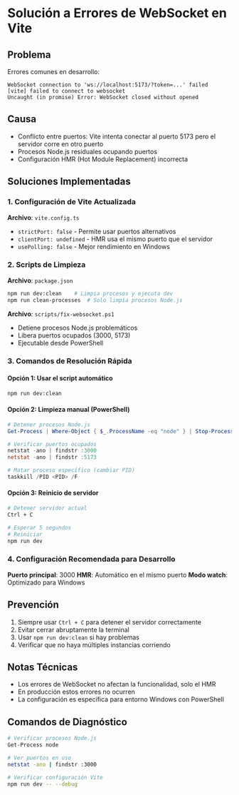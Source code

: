 # Solución a Errores de WebSocket en Vite

## Problema

Errores comunes en desarrollo:

```
WebSocket connection to 'ws://localhost:5173/?token=...' failed
[vite] failed to connect to websocket
Uncaught (in promise) Error: WebSocket closed without opened
```

## Causa

- Conflicto entre puertos: Vite intenta conectar al puerto 5173 pero el servidor corre en otro puerto
- Procesos Node.js residuales ocupando puertos
- Configuración HMR (Hot Module Replacement) incorrecta

## Soluciones Implementadas

### 1. Configuración de Vite Actualizada

**Archivo**: `vite.config.ts`

- `strictPort: false` - Permite usar puertos alternativos
- `clientPort: undefined` - HMR usa el mismo puerto que el servidor
- `usePolling: false` - Mejor rendimiento en Windows

### 2. Scripts de Limpieza

**Archivo**: `package.json`

```bash
npm run dev:clean    # Limpia procesos y ejecuta dev
npm run clean-processes  # Solo limpia procesos Node.js
```

**Archivo**: `scripts/fix-websocket.ps1`

- Detiene procesos Node.js problemáticos
- Libera puertos ocupados (3000, 5173)
- Ejecutable desde PowerShell

### 3. Comandos de Resolución Rápida

#### Opción 1: Usar el script automático

```bash
npm run dev:clean
```

#### Opción 2: Limpieza manual (PowerShell)

```powershell
# Detener procesos Node.js
Get-Process | Where-Object { $_.ProcessName -eq "node" } | Stop-Process -Force

# Verificar puertos ocupados
netstat -ano | findstr :3000
netstat -ano | findstr :5173

# Matar proceso específico (cambiar PID)
taskkill /PID <PID> /F
```

#### Opción 3: Reinicio de servidor

```bash
# Detener servidor actual
Ctrl + C

# Esperar 5 segundos
# Reiniciar
npm run dev
```

### 4. Configuración Recomendada para Desarrollo

**Puerto principal**: 3000
**HMR**: Automático en el mismo puerto
**Modo watch**: Optimizado para Windows

## Prevención

1. Siempre usar `Ctrl + C` para detener el servidor correctamente
2. Evitar cerrar abruptamente la terminal
3. Usar `npm run dev:clean` si hay problemas
4. Verificar que no haya múltiples instancias corriendo

## Notas Técnicas

- Los errores de WebSocket no afectan la funcionalidad, solo el HMR
- En producción estos errores no ocurren
- La configuración es específica para entorno Windows con PowerShell

## Comandos de Diagnóstico

```bash
# Verificar procesos Node.js
Get-Process node

# Ver puertos en uso
netstat -ano | findstr :3000

# Verificar configuración Vite
npm run dev -- --debug
```
